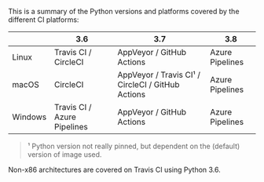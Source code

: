 This is a summary of the Python versions and platforms covered by the different CI platforms:

|          | 3.6                          | 3.7                                               | 3.8              |
|----------|------------------------------|---------------------------------------------------|------------------|
| Linux    | Travis CI / CircleCI         | AppVeyor / GitHub Actions                         | Azure Pipelines  |
| macOS    | CircleCI                     | AppVeyor / Travis CI¹ / CircleCI / GitHub Actions  | Azure Pipelines  |
| Windows  | Travis CI / Azure Pipelines  | AppVeyor / GitHub Actions                         | Azure Pipelines  |

> ¹ Python version not really pinned, but dependent on the (default) version of image used.

Non-x86 architectures are covered on Travis CI using Python 3.6.

